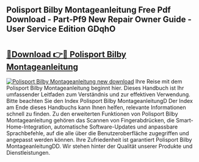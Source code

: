 ## Polisport Bilby Montageanleitung Free Pdf Download - Part-Pf9 New Repair Owner Guide - User Service Edition GDqhO

# <h2><a href="http://df6v1s.blite.top/?on=Polisport+Bilby+Montageanleitung">🔗Download 👉🔴 Polisport Bilby Montageanleitung</a></h2>

[![Polisport Bilby Montageanleitung new download](https://i.imgur.com/lujVjoI.png)](http://df6v1s.blite.top/?on=Polisport+Bilby+Montageanleitung)
Ihre Reise mit dem Polisport Bilby Montageanleitung beginnt hier. Dieses Handbuch ist Ihr umfassender Leitfaden zum Verständnis und zur effektiven Verwendung. Bitte beachten Sie den Index Polisport Bilby MontageanleitungD Der Index am Ende dieses Handbuchs kann Ihnen helfen, relevante Informationen schnell zu finden. Zu den erweiterten Funktionen von Polisport Bilby Montageanleitung gehören das Scannen von Fingerabdrücken, die Smart-Home-Integration, automatische Software-Updates und anpassbare Sprachbefehle, auf die alle über die Benutzeroberfläche zugegriffen und angepasst werden können. Ihre Zufriedenheit ist garantiert Polisport Bilby MontageanleitungDD. Wir stehen hinter der Qualität unserer Produkte und Dienstleistungen.
